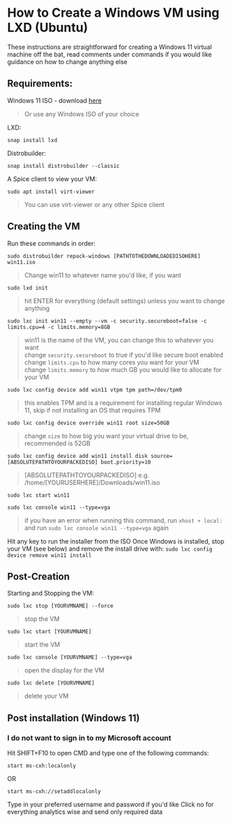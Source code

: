 # How to Create a Windows VM using LXD (Ubuntu)

These instructions are straightforward for creating a Windows 11 virtual machine off the bat, read comments under commands if you would like guidance on how to change anything else

## Requirements:
Windows 11 ISO - download [here](https://www.microsoft.com/en-us/software-download/windows11)
> Or use any Windows ISO of your choice

LXD: 
```
snap install lxd
```

Distrobuilder: 
```
snap install distrobuilder --classic
```

A Spice client to view your VM:
```
sudo apt install virt-viewer
```
> You can use virt-viewer or any other Spice client

## Creating the VM
Run these commands in order:
```
sudo distrobuilder repack-windows [PATHTOTHEDOWNLOADEDISOHERE] win11.iso
```
> Change win11 to whatever name you'd like, if you want

```
sudo lxd init
```
> hit ENTER for everything (default settings) unless you want to change anything

```
sudo lxc init win11 --empty --vm -c security.secureboot=false -c limits.cpu=4 -c limits.memory=8GB
```
> win11 is the name of the VM, you can change this to whatever you want <br/>
change `security.secureboot` to true if you'd like secure boot enabled <br/>
change `limits.cpu` to how many cores you want for your VM <br/>
change `limits.memory` to how much GB you would like to allocate for your VM <br/>

```
sudo lxc config device add win11 vtpm tpm path=/dev/tpm0
```
> this enables TPM and is a requirement for installing regular Windows 11, skip if not installing an OS that requires TPM

```
sudo lxc config device override win11 root size=50GB
```
> change `size` to how big you want your virtual drive to be, recommended is 52GB

```
sudo lxc config device add win11 install disk source=[ABSOLUTEPATHTOYOURPACKEDISO] boot.priority=10
```
> [ABSOLUTEPATHTOYOURPACKEDISO] e.g. /home/[YOURUSERHERE]/Downloads/win11.iso

```
sudo lxc start win11
```

```
sudo lxc console win11 --type=vga
```
> if you have an error when running this command, run `xhost + local:` and run `sudo lxc console win11 --type=vga` again

Hit any key to run the installer from the ISO
Once Windows is installed, stop your VM (see below) and remove the install drive with:
`sudo lxc config device remove win11 install`

## Post-Creation
Starting and Stopping the VM:
```
sudo lxc stop [YOURVMNAME] --force
```
> stop the VM

```
sudo lxc start [YOURVMNAME]
```
> start the VM

```
sudo lxc console [YOURVMNAME] --type=vga
```
> open the display for the VM

```
sudo lxc delete [YOURVMNAME]
```
> delete your VM


## Post installation (Windows 11)
### I do not want to sign in to my Microsoft account
Hit SHIFT+F10 to open CMD and type one of the following commands:
```
start ms-cxh:localonly​
```
OR
```
start ms-cxh://setaddlocalonly​
```
Type in your preferred username and password if you'd like
Click no for everything analytics wise and send only required data


